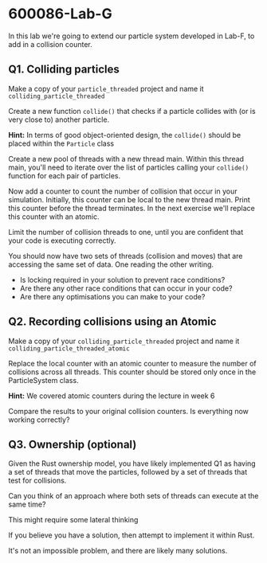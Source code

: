 # 600086-Lab-G

In this lab we're going to extend our particle system developed in Lab-F, to add in a collision counter.

## Q1. Colliding particles

Make a copy of your `particle_threaded` project and name it `colliding_particle_threaded`

Create a new function `collide()` that checks if a particle collides with (or is very close to) another particle.

**Hint:** In terms of good object-oriented design, the `collide()` should be placed within the `Particle` class

Create a new pool of threads with a new thread main. Within this thread main, you'll need to iterate over the list of particles calling your `collide()` function for each pair of particles.

Now add a counter to count the number of collision that occur in your simulation. Initially, this counter can be local to the new thread main. Print this counter before the thread terminates.
In the next exercise we'll replace this counter with an atomic.

Limit the number of collision threads to one, until you are confident that your code is executing correctly.

You should now have two sets of threads (collision and moves) that are accessing the same set of data. One reading the other writing.

- Is locking required in your solution to prevent race conditions?
- Are there any other race conditions that can occur in your code?
- Are there any optimisations you can make to your code?

## Q2. Recording collisions using an Atomic

Make a copy of your `colliding_particle_threaded` project and name it `colliding_particle_threaded_atomic`

Replace the local counter with an atomic counter to measure the number of collisions across all threads. This counter should be stored only once in the ParticleSystem class.

**Hint:** We covered atomic counters during the lecture in week 6

Compare the results to your original collision counters. Is everything now working correctly?

## Q3. Ownership (optional)

Given the Rust ownership model, you have likely implemented Q1 as having a set of threads that move the particles, followed by a set of threads that test for collisions.

Can you think of an approach where both sets of threads can execute at the same time?

This might require some lateral thinking

If you believe you have a solution, then attempt to implement it within Rust.

It's not an impossible problem, and there are likely many solutions.
